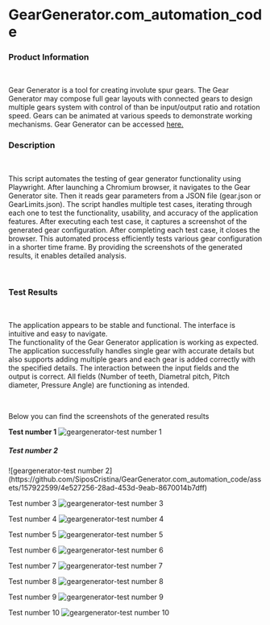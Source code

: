 # GearGenerator.com_automation_code

<h3>Product Information</h3><br> <p> Gear Generator is a tool for creating involute spur gears. The Gear Generator may compose full gear layouts with connected gears to design multiple gears system with control of than be input/output ratio and rotation speed. Gears can be animated at various speeds to demonstrate working mechanisms. Gear Generator can be accessed <a href="https://geargenerator.com/">here.</a> </p>

<h3>Description</h3><br> <p>This script automates the testing of gear generator functionality using Playwright. After launching a Chromium browser, it navigates to the Gear Generator site. Then it reads gear parameters from a JSON file (gear.json or GearLimits.json). The script handles multiple test cases, iterating through each one to test the functionality, usability, and accuracy of the application features. After executing each test case, it captures a screenshot of the generated gear configuration. After completing each test case, it closes the browser. This automated process efficiently tests various gear configuration in a shorter time frame. By providing the screenshots of the generated results, it enables detailed analysis. </p><br>
<h3>Test Results</h3><br> <p> The application appears to be stable and functional. The interface is intuitive and easy to navigate.<br>
The functionality of the Gear Generator application is working as expected. The application successfully handles single gear with accurate details but also supports adding multiple gears and each gear is added correctly with the specified details. The interaction between the input fields and the output is correct. All fields (Number of teeth, Diametral pitch, Pitch diameter, Pressure Angle) are functioning as intended.
</p><br>
<p>Below you can find the screenshots of the generated results<br>

**Test number 1**
![geargenerator-test number 1](https://github.com/SiposCristina/GearGenerator.com_automation_code/assets/157922599/40bcf65d-2dff-4a16-be02-8b647c1260cd)

<h5> Test number 2 </h5>
![geargenerator-test number 2](https://github.com/SiposCristina/GearGenerator.com_automation_code/assets/157922599/4e527256-28ad-453d-9eab-8670014b7dff)

Test number 3
![geargenerator-test number 3](https://github.com/SiposCristina/GearGenerator.com_automation_code/assets/157922599/9aa1b85a-ec95-4abd-8927-cac6e139d751)

Test number 4
![geargenerator-test number 4](https://github.com/SiposCristina/GearGenerator.com_automation_code/assets/157922599/8eedac12-d612-4fdc-ba49-355853537cc8)

Test number 5
![geargenerator-test number 5](https://github.com/SiposCristina/GearGenerator.com_automation_code/assets/157922599/4006a959-c37f-4f14-af50-7ad2f9cd4d66)

Test number 6
![geargenerator-test number 6](https://github.com/SiposCristina/GearGenerator.com_automation_code/assets/157922599/6c8c3e04-7fc3-43e3-b9bc-46f3141092f5)

Test number 7
![geargenerator-test number 7](https://github.com/SiposCristina/GearGenerator.com_automation_code/assets/157922599/7ae86582-9d20-45a6-935c-65b7d6da94cf)

Test number 8
![geargenerator-test number 8](https://github.com/SiposCristina/GearGenerator.com_automation_code/assets/157922599/d1b258bc-b546-4dba-88dd-b29f0fa6b369)

Test number 9
![geargenerator-test number 9](https://github.com/SiposCristina/GearGenerator.com_automation_code/assets/157922599/b97cd8c9-f282-4534-8290-8b20770d4247)

Test number 10
![geargenerator-test number 10](https://github.com/SiposCristina/GearGenerator.com_automation_code/assets/157922599/4ffe40d4-94a2-4982-920e-749514b6aa74)

